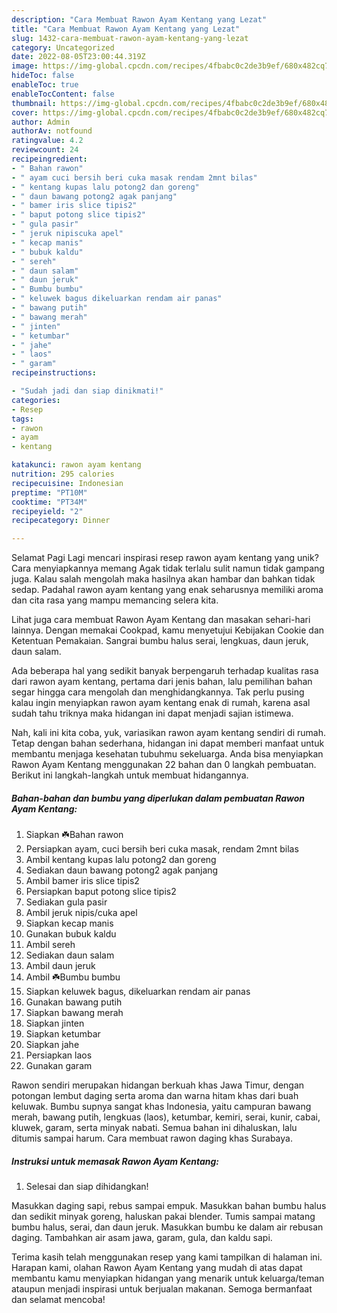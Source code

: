 ```yaml
---
description: "Cara Membuat Rawon Ayam Kentang yang Lezat"
title: "Cara Membuat Rawon Ayam Kentang yang Lezat"
slug: 1432-cara-membuat-rawon-ayam-kentang-yang-lezat
category: Uncategorized
date: 2022-08-05T23:00:44.319Z
image: https://img-global.cpcdn.com/recipes/4fbabc0c2de3b9ef/680x482cq70/rawon-ayam-kentang-foto-resep-utama.jpg
hideToc: false
enableToc: true
enableTocContent: false
thumbnail: https://img-global.cpcdn.com/recipes/4fbabc0c2de3b9ef/680x482cq70/rawon-ayam-kentang-foto-resep-utama.jpg
cover: https://img-global.cpcdn.com/recipes/4fbabc0c2de3b9ef/680x482cq70/rawon-ayam-kentang-foto-resep-utama.jpg
author: Admin
authorAv: notfound
ratingvalue: 4.2
reviewcount: 24
recipeingredient:
- " Bahan rawon"
- " ayam cuci bersih beri cuka masak rendam 2mnt bilas"
- " kentang kupas lalu potong2 dan goreng"
- " daun bawang potong2 agak panjang"
- " bamer iris slice tipis2"
- " baput potong slice tipis2"
- " gula pasir"
- " jeruk nipiscuka apel"
- " kecap manis"
- " bubuk kaldu"
- " sereh"
- " daun salam"
- " daun jeruk"
- " Bumbu bumbu"
- " keluwek bagus dikeluarkan rendam air panas"
- " bawang putih"
- " bawang merah"
- " jinten"
- " ketumbar"
- " jahe"
- " laos"
- " garam"
recipeinstructions:

- "Sudah jadi dan siap dinikmati!"
categories:
- Resep
tags:
- rawon
- ayam
- kentang

katakunci: rawon ayam kentang 
nutrition: 295 calories
recipecuisine: Indonesian
preptime: "PT10M"
cooktime: "PT34M"
recipeyield: "2"
recipecategory: Dinner

---
```



Selamat Pagi Lagi mencari inspirasi resep rawon ayam kentang yang unik? Cara menyiapkannya memang Agak tidak terlalu sulit namun tidak gampang juga. Kalau salah mengolah maka hasilnya akan hambar dan bahkan tidak sedap. Padahal rawon ayam kentang yang enak seharusnya memiliki aroma dan cita rasa yang mampu memancing selera kita.


Lihat juga cara membuat Rawon Ayam Kentang dan masakan sehari-hari lainnya. Dengan memakai Cookpad, kamu menyetujui Kebijakan Cookie dan Ketentuan Pemakaian. Sangrai bumbu halus serai, lengkuas, daun jeruk, daun salam.

Ada beberapa hal yang sedikit banyak berpengaruh terhadap kualitas rasa dari rawon ayam kentang, pertama dari jenis bahan, lalu pemilihan bahan segar hingga cara mengolah dan menghidangkannya. Tak perlu pusing kalau ingin menyiapkan rawon ayam kentang enak di rumah, karena asal sudah tahu triknya maka hidangan ini dapat menjadi sajian istimewa.


Nah, kali ini kita coba, yuk, variasikan rawon ayam kentang sendiri di rumah. Tetap dengan bahan sederhana, hidangan ini dapat memberi manfaat untuk membantu menjaga kesehatan tubuhmu sekeluarga. Anda bisa menyiapkan Rawon Ayam Kentang menggunakan 22 bahan dan 0 langkah pembuatan. Berikut ini langkah-langkah untuk membuat hidangannya.

<!--inarticleads1-->

##### Bahan-bahan dan bumbu yang diperlukan dalam pembuatan Rawon Ayam Kentang:

1. Siapkan  ☘️Bahan rawon
1. Persiapkan  ayam, cuci bersih beri cuka masak, rendam 2mnt bilas
1. Ambil  kentang kupas lalu potong2 dan goreng
1. Sediakan  daun bawang potong2 agak panjang
1. Ambil  bamer iris slice tipis2
1. Persiapkan  baput potong slice tipis2
1. Sediakan  gula pasir
1. Ambil  jeruk nipis/cuka apel
1. Siapkan  kecap manis
1. Gunakan  bubuk kaldu
1. Ambil  sereh
1. Sediakan  daun salam
1. Ambil  daun jeruk
1. Ambil  ☘️Bumbu bumbu
1. Siapkan  keluwek bagus, dikeluarkan rendam air panas
1. Gunakan  bawang putih
1. Siapkan  bawang merah
1. Siapkan  jinten
1. Siapkan  ketumbar
1. Siapkan  jahe
1. Persiapkan  laos
1. Gunakan  garam


Rawon sendiri merupakan hidangan berkuah khas Jawa Timur, dengan potongan lembut daging serta aroma dan warna hitam khas dari buah keluwak. Bumbu supnya sangat khas Indonesia, yaitu campuran bawang merah, bawang putih, lengkuas (laos), ketumbar, kemiri, serai, kunir, cabai, kluwek, garam, serta minyak nabati. Semua bahan ini dihaluskan, lalu ditumis sampai harum. Cara membuat rawon daging khas Surabaya. 

<!--inarticleads2-->

##### Instruksi untuk memasak Rawon Ayam Kentang:


1. Selesai dan siap dihidangkan!

Masukkan daging sapi, rebus sampai empuk. Masukkan bahan bumbu halus dan sedikit minyak goreng, haluskan pakai blender. Tumis sampai matang bumbu halus, serai, dan daun jeruk. Masukkan bumbu ke dalam air rebusan daging. Tambahkan air asam jawa, garam, gula, dan kaldu sapi. 

Terima kasih telah menggunakan resep yang kami tampilkan di halaman ini. Harapan kami, olahan Rawon Ayam Kentang yang mudah di atas dapat membantu kamu menyiapkan hidangan yang menarik untuk keluarga/teman ataupun menjadi inspirasi untuk berjualan makanan. Semoga bermanfaat dan selamat mencoba!
